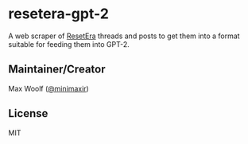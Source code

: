 # resetera-gpt-2

A web scraper of [ResetEra](https://www.resetera.com) threads and posts to get them into a format suitable for feeding them into GPT-2.

## Maintainer/Creator

Max Woolf ([@minimaxir](https://minimaxir.com))

## License

MIT
